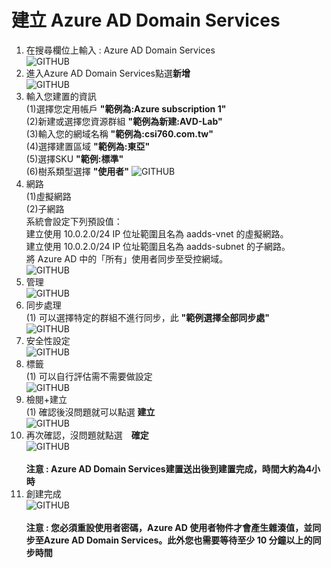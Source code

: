 # 建立 Azure AD Domain Services
1. 在搜尋欄位上輸入 : Azure AD Domain Services <br>
![GITHUB](https://github.com/A-0428/Azure/blob/main/Azure%20Virtual%20Desktop/Azure%20AD%20Domain%20Services/image1.jpg) <br>
2. 進入Azure AD Domain Services點選**新增** <br>
![GITHUB](https://github.com/A-0428/Azure/blob/main/Azure%20Virtual%20Desktop/Azure%20AD%20Domain%20Services/image2.jpg) <br>
3. 輸入您建置的資訊 <br>
   (1)選擇您定用帳戶 **"範例為:Azure subscription 1"** <br>
   (2)新建或選擇您資源群組 **"範例為新建:AVD-Lab"** <br>
   (3)輸入您的網域名稱 **"範例為:csi760.com.tw"** <br>
   (4)選擇建置區域 **"範例為:東亞"** <br>
   (5)選擇SKU **"範例:標準"** <br>
   (6)樹系類型選擇 **"使用者"**
![GITHUB](https://github.com/A-0428/Azure/blob/main/Azure%20Virtual%20Desktop/Azure%20AD%20Domain%20Services/image3.jpg) <br>
4. 網路 <br>
   (1)虛擬網路 <br>
   (2)子網路 <br>
   系統會設定下列預設值： <br>
   建立使用 10.0.2.0/24 IP 位址範圍且名為 aadds-vnet 的虛擬網路。 <br>
   建立使用 10.0.2.0/24 IP 位址範圍且名為 aadds-subnet 的子網路。 <br>
   將 Azure AD 中的「所有」使用者同步至受控網域。 <br>
![GITHUB](https://github.com/A-0428/Azure/blob/main/Azure%20Virtual%20Desktop/Azure%20AD%20Domain%20Services/image4.jpg) <br>
5. 管理 <br>
![GITHUB](https://github.com/A-0428/Azure/blob/main/Azure%20Virtual%20Desktop/Azure%20AD%20Domain%20Services/image5.jpg) <br>
6. 同步處理 <br>
   (1) 可以選擇特定的群組不進行同步，此 **"範例選擇全部同步處"** <br>
![GITHUB](https://github.com/A-0428/Azure/blob/main/Azure%20Virtual%20Desktop/Azure%20AD%20Domain%20Services/image6.jpg) <br>
7. 安全性設定 <br>
![GITHUB](https://github.com/A-0428/Azure/blob/main/Azure%20Virtual%20Desktop/Azure%20AD%20Domain%20Services/image7.jpg) <br>
8. 標籤 <br>
   (1) 可以自行評估需不需要做設定 <br>
![GITHUB](https://github.com/A-0428/Azure/blob/main/Azure%20Virtual%20Desktop/Azure%20AD%20Domain%20Services/image8.jpg) <br>  
9. 檢閱+建立 <br>
   (1) 確認後沒問題就可以點選 **建立** <br>
![GITHUB](https://github.com/A-0428/Azure/blob/main/Azure%20Virtual%20Desktop/Azure%20AD%20Domain%20Services/image9.jpg) <br>  
10. 再次確認，沒問題就點選　**確定** <br>
![GITHUB](https://github.com/A-0428/Azure/blob/main/Azure%20Virtual%20Desktop/Azure%20AD%20Domain%20Services/image10.jpg) <br>  
    **注意 : Azure AD Domain Services建置送出後到建置完成，時間大約為4小時** <br>
11. 創建完成 <br>
![GITHUB](https://github.com/A-0428/Azure/blob/main/Azure%20Virtual%20Desktop/Azure%20AD%20Domain%20Services/image11.jpg) <br>  
    **注意 : 您必須重設使用者密碼，Azure AD 使用者物件才會產生雜湊值，並同步至Azure AD Domain Services。此外您也需要等待至少 10 分鐘以上的同步時間** <br>
   
